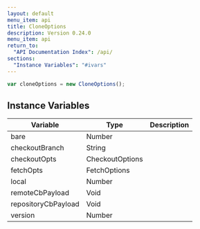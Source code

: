 ```yaml
---
layout: default
menu_item: api
title: CloneOptions
description: Version 0.24.0
menu_item: api
return_to:
  "API Documentation Index": /api/
sections:
  "Instance Variables": "#ivars"
---
```


```js
var cloneOptions = new CloneOptions();
```

## <a name="ivars"></a>Instance Variables

| Variable | Type | Description |
| --- | --- | --- |
| <a name="bare"></a>bare | Number |  |
| <a name="checkoutBranch"></a>checkoutBranch | String |  |
| <a name="checkoutOpts"></a>checkoutOpts | CheckoutOptions |  |
| <a name="fetchOpts"></a>fetchOpts | FetchOptions |  |
| <a name="local"></a>local | Number |  |
| <a name="remoteCbPayload"></a>remoteCbPayload | Void |  |
| <a name="repositoryCbPayload"></a>repositoryCbPayload | Void |  |
| <a name="version"></a>version | Number |  |

